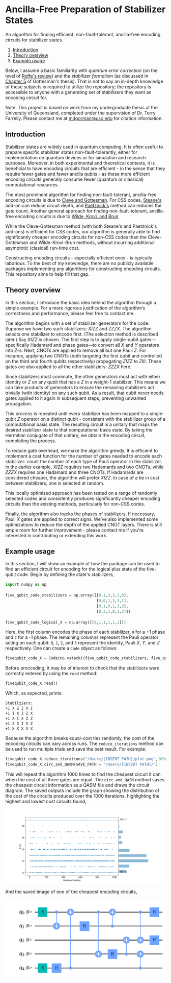 # Ancilla-Free Preparation of Stabilizer States

An algorithm for finding efficient, non-fault-tolerant, ancilla-free encoding circuits for stabilizer states.

1. [Introduction](#introduction)
2. [Theory overview](#theory)
3. [Example usage](#eg)

Below, I assume a basic familiarity with *quantum error correction* (on the level of [Roffe's review](https://arxiv.org/pdf/1907.11157))
and the *stabilizer formalism* (as discussed in [Chapter 5](https://arxiv.org/pdf/quant-ph/9705052) of Gottesman's thesis).
That is not to say an in-depth knowledge of these subjects is required to utilize the repository; the repository is accessible
to anyone with a generating set of stabilizers they want an encoding circuit for.

Note: This project is based on work from my undergraduate thesis at the University of Queensland, completed under the 
supervision of Dr. Terry Farrelly. Please contact me at [mdgorman@usc.edu](mailto:mdgorman@usc.edu) for citation information.

## Introduction <a name="introduction"></a>

Stabilizer states are widely used in quantum computing. It is often useful to prepare specific stabilizer states non-fault-tolerantly,
either for implementation on quantum devices or for simulation and research purposes.
Moreover, in both experimental and theoretical contexts, it is beneficial to have encoding circuits that are efficient - in the sense that they
require fewer gates and fewer ancilla qubits - as these more efficient encoding circuits generally consume fewer (quantum or classical) computational resources.

The most prominent algorithm for finding non-fault-tolerant, 
ancilla-free encoding circuits is due to [Cleve and Gottesman](https://arxiv.org/pdf/quant-ph/9607030). For CSS codes,
[Steane's](https://arxiv.org/pdf/quant-ph/0202036) add-on can reduce circuit depth, and [Paetznick's](https://arxiv.org/pdf/1410.5124)
method can reduces the gate count.
Another general approach for finding non-fault-tolerant, 
ancilla-free encoding circuits is due to [Wilde, Krovi, and Brun](https://arxiv.org/pdf/0708.3699).

While the Cleve-Gottesman method (with both Steane's and Paetznick's add-ons) is efficient for CSS codes, 
our algorithm is generally able to find significantly cheaper encoding circuits for non-CSS codes than the Cleve-Gottesman and Wilde-Krovi-Brun methods,
without incurring additional asymptotic (clasical) run-time cost.

Constructing encoding circuits - especially efficient ones - is typically laborious.
To the best of my knowledge, there are no publicly available packages implementing any algorithms 
for constructing encoding circuits.
This repository aims to help fill that gap.


## Theory overview <a name="theory"></a>

In this section, I introduce the basic idea behind the algorithm through a simple example. For a more rigorous 
justification of the algorithm’s correctness and performance, please feel free to contact me.

The algorithm begins with a set of stabilizer generators for the code. Suppose we have two such stabilizers: $XIZZ$ and $ZZZX$.
The algorithm selects one stabilizer to encode first. (The selection method is described later.) Say 
$XIZZ$ is chosen. The first step is to apply single-qubit gates—specifically Hadamard and phase gates—to convert all $X$
and $Y$ operators into $Z$-s. Next, CNOTs are applied to remove all but one Pauli $Z$. For instance, applying two CNOTs
(both targeting the first qubit and controlled on the third and fourth qubits respectively) propagating $ZIZZ$ to $ZIII$.
These gates are also applied to all the other stabilziers: $ZZZX$ here.

Since stabilizers must commute, the other generators must act with either identity or $Z$ on any qubit that has a $Z$ in
a weight-1 stabilizer. This means we can take products of generators to ensure the remaining stabilizers act trivially 
(with identity) on any such qubit. As a result, that qubit never needs gates applied to it again in subsequent steps, preventing 
unwanted propagation.
 
This process is repeated until every stabilizer has been mapped to a single-qubit $Z$ operator on a distinct qubit - consistent 
with the stabilizer group of a computational basis state. The resulting circuit is a unitary that maps the 
desired stabilizer state to that computational basis state. By taking the Hermitian conjugate of that unitary, we obtain the encoding 
circuit, completing the process.

To reduce gate overhead, we make the algorithm greedy. It is efficient to implement a cost function
for the number of gates needed to encode each stabilizer: count the number of each type of Pauli operator in the stabilizer.
In the earlier example, $XIZZ$ requires two Hadamards and two CNOTs, while $ZZZX$ requires one Hadamard and three CNOTs.
If Hadamards are considered cheaper, the algorithm will prefer $XIZZ$. In case of a tie in cost between stabilizers, one
is selected at random.

This locally optimized approach has been tested on a range of randomly selected codes and consistently produces 
significantly cheaper encoding circuits than the existing methods, particularly for non-CSS codes.

Finally, the algorithm also tracks the phases of stabilizers. If necessary, Pauli $X$ gates are applied to correct signs. 
We’ve also implemented some optimizations to reduce the depth of the applied CNOT layers. There is still ample room for 
further improvement - please contact me if you're interested in contributing or extending this work.

## Example usage <a name="eg"></a>

In this section, I will show an example of how the package can be used to find an efficient circuit for encoding for 
the logical plus state of the five-qubit code. Begin by defining the state's stabilizers,

```python
import numpy as np

five_qubit_code_stabilizers = np.array([[0,1,3,3,1,0],
                                        [0,0,1,3,3,1],
                                        [0,1,0,1,3,3],
                                        [0,3,1,0,1,3]])

five_qubit_code_logical_X = np.array([[0,1,1,1,1,1]])
```

Here, the first column encodes the phase of each stabilizer, ```0``` for a +1 phase and ```2``` for a -1 phase.
The remaining columns represent the Pauli operator acting on each qubit: ```0```, ```1```, ```2```, and ```3``` represent 
the identity, Pauli $X$, $Y$, and $Z$ respectively.
One can create a ```Code``` object as follows:

```python
fivequbit_code_X = Code(np.vstack((five_qubit_code_stabilizers, five_qubit_code_logical_X)))
```

Before procceding, it may be of interest to check that the stabilizers were correctly entered by using the ```read``` method:

```python
fivequbit_code_X.read()
```

Which, as expected, prints:

```
Stabilziers: 
+1 X Z Z X I 
+1 I X Z Z X 
+1 X I X Z Z 
+1 Z X I X Z 
+1 X X X X X 
```

Because the algorithm breaks equal-cost ties randomly, the cost of the encoding circuits can vary across runs.
The ```reduce_iterations``` method can be used to run multiple
trials and save the best result. For example:

```python
fivequbit_code_X.reduce_iterations("/Users/[INSERT PATH]/plot.png",1000,1,1,1)
fivequbit_code_X.circ_and_QASM(SAVE_PATH = "/Users/[INSERT PATH]/")
```

This will repeat the algorithm 1000 times to find the cheapest circuit it can when the cost of all three gates are equal.
The ```circ_and_QASM``` method saves the cheapest circuit information as a QASM file and draws the circuit diagram. The saved outputs
include the graph showing the distribution of the cost of the circuits produced over the 1000 iterations, highlighting the highest and lowest cost
circuits found,

![](plot.png)

And the saved image of one of the cheapest encoding circuits,

![](PNG_806024.png)



